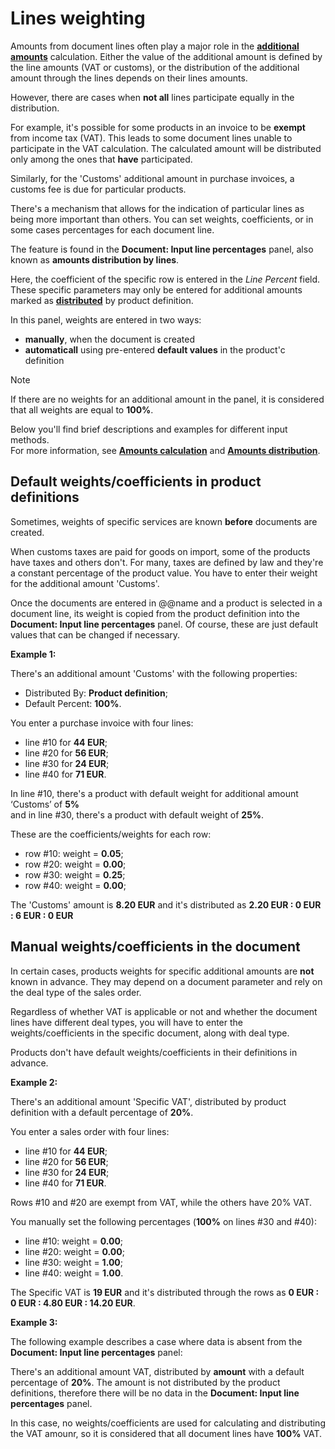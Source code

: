 # Lines weighting

Amounts from document lines often play a major role in the **[additional amounts](/advanced/document-amounts/index.html)** calculation. Either the value of the additional amount is defined by the line amounts (VAT or customs), or the distribution of the additional amount through the lines depends on their lines amounts. 

However, there are cases when **not all** lines participate equally in the distribution.

For example, it's possible for some products in an invoice to be **exempt** from income tax (VAT). This leads to some document lines unable to participate in the VAT calculation. The calculated amount will be distributed only among the ones that **have** participated. 

Similarly, for the 'Customs' additional amount in purchase invoices, a customs fee is due for particular products.

There's a mechanism that allows for the indication of particular lines as being more important than others. You can set weights, coefficients, or in some cases percentages for each document line. 

The feature is found in the **Document: Input line percentages** panel, also known as **amounts distribution by lines**. 

Here, the coefficient of the specific row is entered in the *Line Percent* field. These specific parameters may only be entered for additional amounts marked as **[distributed](/advanced/document-amounts/amounts-distribution/index.html)** by product definition.

In this panel, weights are entered in two ways:

- **manually**, when the document is created
- **automaticall** using pre-entered **default values** in the product'с definition

> [!NOTE] 
> 
> If there are no weights for an additional amount in the panel, it is considered that all weights are equal to **100%**.

Below you'll find brief descriptions and examples for different input methods. <br> For more information, see **[Amounts calculation](/advanced/document-amounts/amounts-calculation/index.html)** and **[Amounts distribution](/advanced/document-amounts/amounts-distribution/index.html)**.

## Default weights/coefficients in product definitions

Sometimes, weights of specific services are known **before** documents are created. 

When customs taxes are paid for goods on import, some of the products have taxes and others don't. For many, taxes are defined by law and they're a constant percentage of the product value. You have to enter their weight for the additional amount 'Customs'. 

Once the documents are entered in @@name and a product is selected in a document line, its weight is copied from the product definition into the **Document: Input line percentages** panel. Of course, these are just default values that can be changed if necessary.

**Example 1:**

There's an additional amount 'Customs' with the following properties:

- Distributed By: **Product definition**;
- Default Percent: **100%**.

You enter a purchase invoice with four lines: 

- line #10 for **44 EUR**;
- line #20 for **56 EUR**;
- line #30 for **24 EUR**; 
- line #40 for **71 EUR**. 

In line #10, there's a product with default weight for additional amount ‘Customs’ of **5%** <br> and in line #30, there's a product with default weight of **25%**. 

These are the coefficients/weights for each row:

- row #10: weight = **0.05**;
- row #20: weight = **0.00**;
- row #30: weight = **0.25**;
- row #40: weight = **0.00**;

The 'Customs' amount is **8.20 EUR** and it's distributed as **2.20 EUR : 0 EUR : 6 EUR : 0 EUR** 

## Manual weights/coefficients in the document

In certain cases, products weights for specific additional amounts are **not** known in advance. They may depend on a document parameter and rely on the deal type of the sales order. 

Regardless of whether VAT is applicable or not and whether the document lines have different deal types, you will have to enter the weights/coefficients in the specific document, along with deal type. 

Products don't have default weights/coefficients in their definitions in advance.

**Example 2:**

There's an additional amount 'Specific VAT', distributed by product definition with a default percentage of **20%**. 

You enter a sales order with four lines:

- line #10 for **44 EUR**;
- line #20 for **56 EUR**; 
- line #30 for **24 EUR**;
- line #40 for **71 EUR**. 

Rows #10 and #20 are exempt from VAT, while the others have 20% VAT. 

You manually set the following percentages (**100%** on lines #30 and #40):

- line #10: weight = **0.00**;
- line #20: weight = **0.00**;
- line #30: weight = **1.00**;
- line #40: weight = **1.00**.

The Specific VAT is **19 EUR** and it's distributed through the rows as **0 EUR : 0 EUR : 4.80 EUR : 14.20 EUR**.

**Example 3:**

The following example describes a case where data is absent from the **Document: Input line percentages** panel:

There's an additional amount VAT, distributed by **amount** with a default percentage of **20%**. The amount is not distributed by the product definitions, therefore there will be no data in the **Document: Input line percentages** panel.

In this case, no weights/coefficients are used for calculating and distributing the VAT amounr, so it is considered that all document lines have **100%** VAT.
